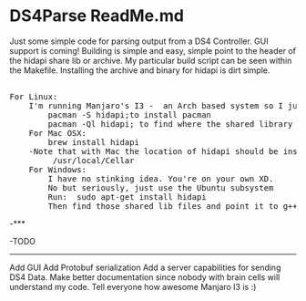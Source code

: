 ﻿DS4Parse ReadMe.md
===================


Just some simple code for parsing output from a DS4 Controller.
GUI support is coming!
Building is simple and easy, simple point to the header of the hidapi share lib or archive.
My particular build script can be seen within the Makefile.
Installing the archive and binary for hidapi is dirt simple.

<pre>

For Linux:
	I'm running Manjaro's I3 -  an Arch based system so I just ran:
		pacman -S hidapi;to install pacman
		pacman -Ql hidapi; to find where the shared library files are
	For Mac OSX:
		brew install hidapi
	-Note that with Mac the location of hidapi should be inside:
		 /usr/local/Cellar
	For Windows:
		I have no stinking idea. You're on your own XD.
		No but seriously, just use the Ubuntu subsystem
		Run:  sudo apt-get install hidapi
		Then find those shared lib files and point it to g++ and link.
</pre>
-***

-TODO

***
Add GUI
Add Protobuf serialization
Add a server capabilities for sending DS4 Data.
Make better documentation since nobody with brain cells will understand my code.
Tell everyone how awesome Manjaro I3 is :)
